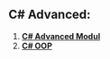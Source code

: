 ## C# Advanced:

1. [**C# Advanced Modul**](https://github.com/polinadrumeva/SoftUni-CSharp-Developer-All-courses/tree/main/C%23%20Advanced/C%23%20Advanced%20-%20course)
2. [**C# OOP**](https://github.com/polinadrumeva/SoftUni-CSharp-Developer-All-courses/tree/main/C%23%20Advanced/C%23%20OOP)
